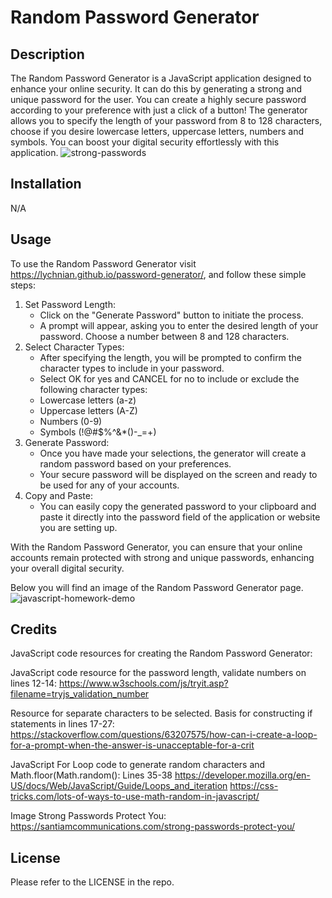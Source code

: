 # Random Password Generator


## Description

The Random Password Generator is a JavaScript application designed to enhance your online security. It can do this by generating a strong and unique password for the user. You can create a highly secure password according to your preference with just a click of a button! The generator allows you to specify the length of your password from 8 to 128 characters, choose if you desire lowercase letters, uppercase letters, numbers and symbols. You can boost your digital security effortlessly with this application.
![strong-passwords](https://github.com/Lychnian/password-generator/assets/140586279/468012b9-84ea-40eb-ad45-57940f0eda95)


## Installation

N/A


## Usage

To use the Random Password Generator visit https://lychnian.github.io/password-generator/, and follow these simple steps:

1.	Set Password Length:
    - Click on the "Generate Password" button to initiate the process.
    - A prompt will appear, asking you to enter the desired length of your password. Choose a number between 8 and 128 characters.
2.	Select Character Types:
    - After specifying the length, you will be prompted to confirm the character types to include in your password.
    - Select OK for yes and CANCEL for no to include or exclude the following character types:
    - Lowercase letters (a-z)
    - Uppercase letters (A-Z)
    - Numbers (0-9)
    - Symbols (!@#$%^&*()-_=+)
3.	Generate Password:
    - Once you have made your selections, the generator will create a random password based on your preferences.
    - Your secure password will be displayed on the screen and ready to be used for any of your accounts.
4.	Copy and Paste:
    - You can easily copy the generated password to your clipboard and paste it directly into the password field of the application or website you are     setting up.

With the Random Password Generator, you can ensure that your online accounts remain protected with strong and unique passwords, enhancing your overall digital security.

Below you will find an image of the Random Password Generator page.
![javascript-homework-demo](https://github.com/Lychnian/password-generator/assets/140586279/e9d72c0c-e4f3-4571-b63f-2d6b372e0999)


## Credits

JavaScript code resources for creating the Random Password Generator:

JavaScript code resource for the password length, validate numbers on lines 12-14:
https://www.w3schools.com/js/tryit.asp?filename=tryjs_validation_number

Resource for separate characters to be selected. Basis for constructing if statements in lines 17-27: 
https://stackoverflow.com/questions/63207575/how-can-i-create-a-loop-for-a-prompt-when-the-answer-is-unacceptable-for-a-crit

JavaScript For Loop code to generate random characters and Math.floor(Math.random(): Lines 35-38
https://developer.mozilla.org/en-US/docs/Web/JavaScript/Guide/Loops_and_iteration
https://css-tricks.com/lots-of-ways-to-use-math-random-in-javascript/

Image Strong Passwords Protect You: https://santiamcommunications.com/strong-passwords-protect-you/


## License

Please refer to the LICENSE in the repo.






